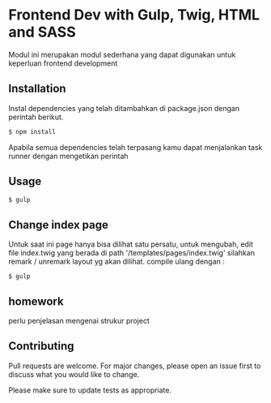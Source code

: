 # Frontend Dev with Gulp, Twig, HTML and SASS

Modul ini merupakan modul sederhana yang dapat digunakan untuk keperluan frontend development

## Installation

Instal dependencies yang telah ditambahkan di package.json dengan perintah berikut.

```bash
$ npm install
```
Apabila semua dependencies telah terpasang kamu dapat menjalankan task runner dengan 
mengetikan perintah 

## Usage

```
$ gulp

```

## Change index page
Untuk saat ini page hanya bisa dilihat satu persatu, untuk mengubah, edit file
index.twig yang berada di path '/templates/pages/index.twig'
silahkan remark / unremark layout yg akan dilihat.
compile ulang dengan :

```
$ gulp
```

## homework
perlu penjelasan mengenai strukur project

## Contributing
Pull requests are welcome. For major changes, please open an issue first to discuss what you would like to change.

Please make sure to update tests as appropriate.

## 

